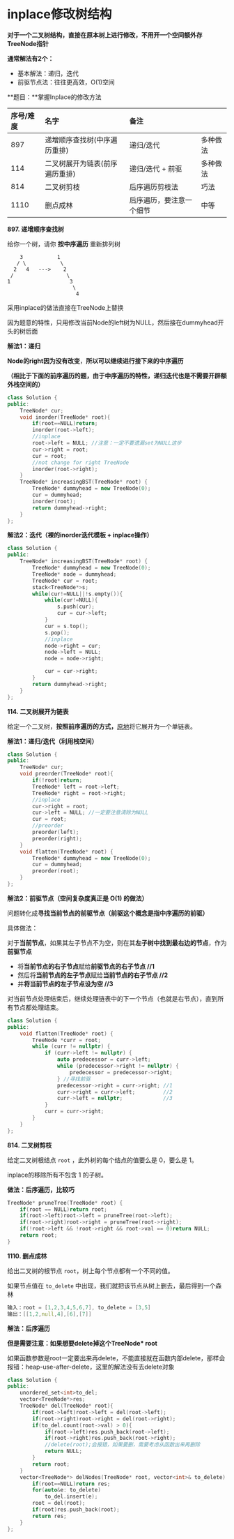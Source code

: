 # inplace修改树结构

**对于一个二叉树结构，直接在原本树上进行修改，不用开一个空间额外存TreeNode指针**

**通常解法有2个：**

* 基本解法：递归，迭代
* 前驱节点法：往往更高效，O\(1\)空间

**题目：**掌握Inplace的修改方法

| 序号/难度 | 名字 | 备注 |  |
| :--- | :--- | :--- | :--- |
| 897 | 递增顺序查找树\(中序遍历重排\) | 递归/迭代  | 多种做法 |
| 114 | 二叉树展开为链表\(前序遍历重排\) | 递归/迭代 + 前驱 | 多种做法 |
| 814 | 二叉树剪枝 | 后序遍历剪枝法 | 巧法 |
| 1110 | 删点成林 | 后序遍历，要注意一个细节 | 中等 |

**897. 递增顺序查找树**

 给你一个树，请你 **按中序遍历** 重新排列树

```text
    3           1
   / \           \
  2   4   --->    2
 /                 \
1                   3
                     \
                      4
```

采用inplace的做法直接在TreeNode上替换

因为题意的特性，只用修改当前Node的left树为NULL，然后接在dummyhead开头的树后面

**解法1：递归**

**Node的right因为没有改变**，**所以可以继续进行接下来的中序遍历**

**（相比于下面的前序遍历的题，由于中序遍历的特性，递归迭代也是不需要开辟额外栈空间的）**

```cpp
class Solution {
public:
    TreeNode* cur;
    void inorder(TreeNode* root){
        if(root==NULL)return;
        inorder(root->left);
        //inplace
        root->left = NULL; //注意：一定不要遗漏set为NULL这步
        cur->right = root;
        cur = root;
        //not change for right TreeNode
        inorder(root->right);
    }
    TreeNode* increasingBST(TreeNode* root) {
        TreeNode* dummyhead = new TreeNode(0);
        cur = dummyhead;
        inorder(root);
        return dummyhead->right;
    }
};
```

**解法2：迭代（裸的inorder迭代模板 + inplace操作）**

```cpp
class Solution {
public:
    TreeNode* increasingBST(TreeNode* root) {
        TreeNode* dummyhead = new TreeNode(0);
        TreeNode* node = dummyhead;
        TreeNode* cur = root;
        stack<TreeNode*>s;
        while(cur!=NULL||!s.empty()){
            while(cur!=NULL){
                s.push(cur);
                cur = cur->left;
            }
            cur = s.top();
            s.pop();
            //inplace
            node->right = cur;
            node->left = NULL;
            node = node->right;

            cur = cur->right;
        }
        return dummyhead->right;
    }
};
```

**114. 二叉树展开为链表**

 给定一个二叉树，**按照前序遍历的方式，**[原地](https://baike.baidu.com/item/%E5%8E%9F%E5%9C%B0%E7%AE%97%E6%B3%95/8010757)将它展开为一个单链表。

**解法1：递归/迭代（利用栈空间）**

```cpp
class Solution {
public:
    TreeNode* cur;
    void preorder(TreeNode* root){
        if(!root)return;
        TreeNode* left = root->left;
        TreeNode* right = root->right;
        //inplace
        cur->right = root;
        cur->left = NULL; //一定要注意清除为NULL
        cur = root;
        //preorder
        preorder(left);
        preorder(right);
    }
    void flatten(TreeNode* root) {
        TreeNode* dummyhead = new TreeNode(0);
        cur = dummyhead;
        preorder(root);
    }
};
```

**解法2：前驱节点（空间复杂度真正是 O\(1\) 的做法）**

问题转化成**寻找当前节点的前驱节点（前驱这个概念是指中序遍历的前驱）**

具体做法：

对于**当前节点**，如果其左子节点不为空，则在其**左子树中找到最右边的节点**，作为**前驱节点**

* 将**当前节点的右子节点**赋给**前驱节点的右子节点 //1**
* 然后将**当前节点的左子节点**赋给**当前节点的右子节点 //2**
* 并**将当前节点的左子节点设为空 //3**

对当前节点处理结束后，继续处理链表中的下一个节点（也就是右节点），直到所有节点都处理结束。

```cpp
class Solution {
public:
    void flatten(TreeNode* root) {
        TreeNode *curr = root;
        while (curr != nullptr) {
            if (curr->left != nullptr) {
                auto predecessor = curr->left;
                while (predecessor->right != nullptr) {
                    predecessor = predecessor->right;
                } //寻找前驱
                predecessor->right = curr->right; //1
                curr->right = curr->left;         //2
                curr->left = nullptr;             //3
            }
            curr = curr->right;
        }
    }
};
```

**814. 二叉树剪枝**

给定二叉树根结点 `root` ，此外树的每个结点的值要么是 0，要么是 1。

inplace的移除所有不包含 1 的子树。

**做法：后序遍历，比较巧**

```cpp
TreeNode* pruneTree(TreeNode* root) {
    if(root == NULL)return root;
    if(root->left)root->left = pruneTree(root->left);
    if(root->right)root->right = pruneTree(root->right);
    if(!root->left && !root->right && root->val == 0)return NULL;
    return root;
}
```

**1110. 删点成林**

给出二叉树的根节点 `root`，树上每个节点都有一个不同的值。

如果节点值在 `to_delete` 中出现，我们就把该节点从树上删去，最后得到一个森林

```cpp
输入：root = [1,2,3,4,5,6,7], to_delete = [3,5]
输出：[[1,2,null,4],[6],[7]]
```

**解法：后序遍历**

**但是需要注意：如果想要delete掉这个TreeNode\* root**

如果函数参数是root一定要出来再delete，不能直接就在函数内部delete，那样会报错：heap-use-after-delete，这里的解法没有去delete对象

```cpp
class Solution {
public:
    unordered_set<int>to_del;
    vector<TreeNode*>res;
    TreeNode* del(TreeNode* root){
        if(root->left)root->left = del(root->left);
        if(root->right)root->right = del(root->right);
        if(to_del.count(root->val) > 0){
            if(root->left)res.push_back(root->left);
            if(root->right)res.push_back(root->right);
            //delete(root);会报错，如果要删，需要考虑从函数出来再删除
            return NULL;
        }
        return root;
    }
    vector<TreeNode*> delNodes(TreeNode* root, vector<int>& to_delete) {
        if(root==NULL)return res;
        for(auto&e: to_delete)
            to_del.insert(e);
        root = del(root);
        if(root)res.push_back(root);
        return res;
    }
};
```

